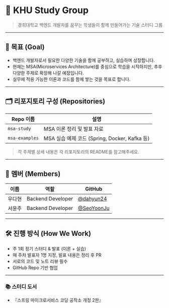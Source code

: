 # 🧩 KHU Study Group

> 경희대학교 백엔드 개발자를 꿈꾸는 학생들이 함께 만들어가는 기술 스터디 그룹

---

## 🎯 목표 (Goal)

- 백엔드 개발자로서 필요한 다양한 기술을 함께 공부하고, 실습하며 성장합니다.
- 현재는 MSA(Microservices Architecture)를 중심으로 학습을 시작하지만, 추후 다양한 주제로 확장해 나갈 예정입니다.
- 실무에 적용 가능한 이론과 코드를 함께 쌓는 것을 목표로 합니다.

---

## 🗂️ 리포지토리 구성 (Repositories)

| Repo 이름 | 설명 |
|-----------|------|
| `msa-study` | MSA 이론 정리 및 발표 자료 |
| `msa-examples` | MSA 실습 예제 코드 (Spring, Docker, Kafka 등) |

> 각 주제별 상세 내용은 각 리포지토리의 README를 참고해주세요.

---

## 👥 멤버 (Members)

| 이름 | 역할 | GitHub |
|------|------|--------|
| 우다현 | Backend Developer | [@dahyun24](https://github.com/dahyun24) |
| 서윤주 | Backend Developer | [@SeoYoonJu](https://github.com/SeoYoonJu) |

---

## 🛠 진행 방식 (How We Work)

- 주 1회 정기 스터디 & 발표 (이론 + 실습)
- 매 주차 발표자 1명 지정, 발표 내용은 정리 후 PR
- 서로의 코드 및 노트 리뷰 필수
- GitHub Repo 기반 협업

---

### 📚 스터디 도서
- 『스프링 마이크로서비스 코딩 공작소 개정 2판』

